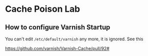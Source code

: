 # Cache Poison Lab

## How to configure Varnish Startup

You can't edit `/etc/default/varnish` any more, it is ignored. See this

<https://github.com/varnish/Varnish-Cache/pull/92#>
